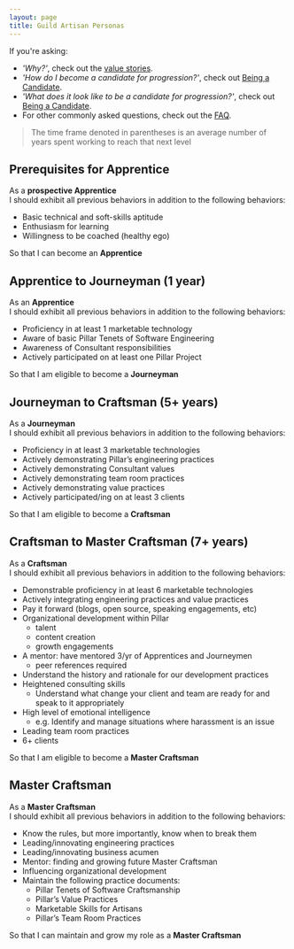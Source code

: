 ```yaml
---
layout: page
title: Guild Artisan Personas
---
```


If you're asking:

- *'Why?'*, check out the [value stories](./value_stories.html).
- *'How do I become a candidate for progression?'*, check out [Being a Candidate](./progression_candidate.html).
- *'What does it look like to be a candidate for progression?'*, check out [Being a Candidate](./progression_candidate.html).
- For other commonly asked questions, check out the [FAQ](./faq.html).

> The time frame denoted in parentheses is an average number of years spent working to reach that next level

Prerequisites for Apprentice
-------------------------
As a **prospective Apprentice**  
I should exhibit all previous behaviors in addition to the following behaviors:

- Basic technical and soft-skills aptitude
- Enthusiasm for learning
- Willingness to be coached (healthy ego)

So that I can become an **Apprentice**

Apprentice to Journeyman (1 year)
-------------------
As an **Apprentice**  
I should exhibit all previous behaviors in addition to the following behaviors:

- Proficiency in at least 1 marketable technology
- Aware of basic Pillar Tenets of Software Engineering
- Awareness of Consultant responsibilities
- Actively participated on at least one Pillar Project

So that I am eligible to become a **Journeyman**

Journeyman to Craftsman (5+ years)
---------------------
As a **Journeyman**  
I should exhibit all previous behaviors in addition to the following behaviors:

- Proficiency in at least 3 marketable technologies
- Actively demonstrating Pillar’s engineering practices
- Actively demonstrating Consultant values
- Actively demonstrating team room practices
- Actively demonstrating value practices
- Actively participated/ing on at least 3 clients

So that I am eligible to become a **Craftsman**

Craftsman to Master Craftsman (7+ years)
--------------------
As a **Craftsman**  
I should exhibit all previous behaviors in addition to the following behaviors:

- Demonstrable proficiency in at least 6 marketable technologies
- Actively integrating engineering practices and value practices
- Pay it forward (blogs, open source, speaking engagements, etc)
- Organizational development within Pillar
    + talent
    + content creation
    + growth engagements
- A mentor: have mentored 3/yr of Apprentices and Journeymen
    + peer references required
- Understand the history and rationale for our development practices
- Heightened consulting skills
    + Understand what change your client and team are ready for and speak to it appropriately
- High level of emotional intelligence
    - e.g. Identify and manage situations where harassment is an issue
- Leading team room practices
- 6+ clients

So that I am eligible to become a **Master Craftsman**

Master Craftsman
----------------
As a **Master Craftsman**  
I should exhibit all previous behaviors in addition to the following behaviors:

- Know the rules, but more importantly, know when to break them
- Leading/innovating engineering practices
- Leading/innovating business acumen
- Mentor: finding and growing future Master Craftsman
- Influencing organizational development
- Maintain the following practice documents:
    + Pillar Tenets of Software Craftsmanship
    + Pillar’s Value Practices
    + Marketable Skills for Artisans
    + Pillar’s Team Room Practices

So that I can maintain and grow my role as a **Master Craftsman**
